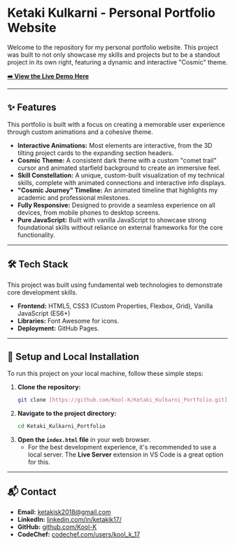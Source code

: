 # Ketaki Kulkarni - Personal Portfolio Website

Welcome to the repository for my personal portfolio website. This project was built to not only showcase my skills and projects but to be a standout project in its own right, featuring a dynamic and interactive "Cosmic" theme.

**[➡️ View the Live Demo Here](https://kool-k.github.io/Ketaki_Kulkarni_Portfolio/)**

---

## ✨ Features

This portfolio is built with a focus on creating a memorable user experience through custom animations and a cohesive theme.

* **Interactive Animations:** Most elements are interactive, from the 3D tilting project cards to the expanding section headers.
* **Cosmic Theme:** A consistent dark theme with a custom "comet trail" cursor and animated starfield background to create an immersive feel.
* **Skill Constellation:** A unique, custom-built visualization of my technical skills, complete with animated connections and interactive info displays.
* **"Cosmic Journey" Timeline:** An animated timeline that highlights my academic and professional milestones.
* **Fully Responsive:** Designed to provide a seamless experience on all devices, from mobile phones to desktop screens.
* **Pure JavaScript:** Built with vanilla JavaScript to showcase strong foundational skills without reliance on external frameworks for the core functionality.

---

## 🛠️ Tech Stack

This project was built using fundamental web technologies to demonstrate core development skills.

* **Frontend:** HTML5, CSS3 (Custom Properties, Flexbox, Grid), Vanilla JavaScript (ES6+)
* **Libraries:** Font Awesome for icons.
* **Deployment:** GitHub Pages.

---

## 🚀 Setup and Local Installation

To run this project on your local machine, follow these simple steps:

1.  **Clone the repository:**
    ```sh
    git clone [https://github.com/Kool-K/Ketaki_Kulkarni_Portfolio.git](https://github.com/Kool-K/Ketaki_Kulkarni_Portfolio.git)
    ```
2.  **Navigate to the project directory:**
    ```sh
    cd Ketaki_Kulkarni_Portfolio
    ```
3.  **Open the `index.html` file** in your web browser.
    * For the best development experience, it's recommended to use a local server. The **Live Server** extension in VS Code is a great option for this.

---

## 📬 Contact

* **Email:** ketakisk2018@gmail.com
* **LinkedIn:** [linkedin.com/in/ketakik17/](https://www.linkedin.com/in/ketakik17/)
* **GitHub:** [github.com/Kool-K](https://github.com/Kool-K)
* **CodeChef:** [codechef.com/users/kool\_k\_17](https://www.codechef.com/users/kool_k_17)